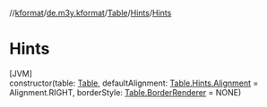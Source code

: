 //[kformat](../../../../index.md)/[de.m3y.kformat](../../index.md)/[Table](../index.md)/[Hints](index.md)/[Hints](-hints.md)

# Hints

[JVM]\
constructor(table: [Table](../index.md), defaultAlignment: [Table.Hints.Alignment](-alignment/index.md) = Alignment.RIGHT, borderStyle: [Table.BorderRenderer](../-border-renderer/index.md) = NONE)
